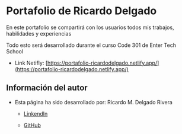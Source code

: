 # Portafolio de Ricardo Delgado

En este portafolio se compartirá con los usuarios todos mis trabajos, habilidades y experiencias

Todo esto será desarrollado durante el curso Code 301 de Enter Tech School

* Link Netifly: [https://portafolio-ricardodelgado.netlify.app/](https://portafolio-ricardodelgado.netlify.app/)

## Información del autor

* Esta página ha sido desarrollado por: Ricardo M. Delgado Rivera

  * [LinkendIn](www.linkedin.com/in/rdelgador)

  * [GitHub](https://github.com/RMDR2001)

